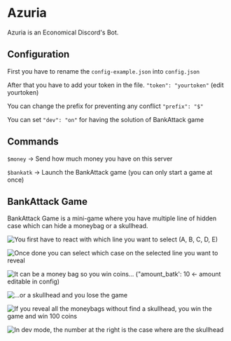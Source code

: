 # Azuria

Azuria is an Economical Discord's Bot.

## Configuration

First you have to rename the `config-example.json` into `config.json`

After that you have to add your token in the file. `"token": "yourtoken"` (edit yourtoken)

You can change the prefix for preventing any conflict `"prefix": "$"`

You can set `"dev": "on"` for having the solution of BankAttack game

## Commands

`$money` → Send how much money you have on this server

`$bankatk` → Launch the BankAttack game (you can only start a game at once)

## BankAttack Game

BankAttack Game is a mini-game where you have multiple line of hidden case which can hide a moneybag or a skullhead.

![You first have to react with which line you want to select (A, B, C, D, E)](https://i.imgur.com/grGeUJl.png)


![Once done you can select which case on the selected line you want to reveal](https://i.imgur.com/54I5ijP.png)


![It can be a money bag so you win coins... (`"amount_batk': 10` ← amount editable in config)](https://i.imgur.com/M9yirnE.png)


![...or a skullhead and you lose the game](https://i.imgur.com/pwnDJyh.png)


![If you reveal all the moneybags without find a skullhead, you win the game and win 100 coins](https://i.imgur.com/zGQ2kgZ.png)


![In dev mode, the number at the right is the case where are the skullhead](https://i.imgur.com/g7D2DB9.png)


